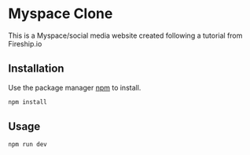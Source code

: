 # Myspace Clone

This is a Myspace/social media website created following a tutorial from Fireship.io

## Installation

Use the package manager [npm](https://www.npmjs.com/) to install.

```bash
npm install
```

## Usage

```bash
npm run dev
```

